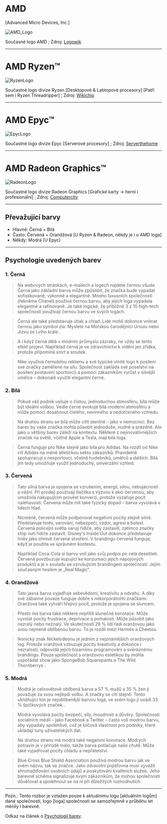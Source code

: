 # AMD 
[Advanced Micro Devices, Inc.]

![AMD_Logo](https://logowik.com/content/uploads/images/amd7686.jpg)

Současné logo AMD ; Zdroj: [Logowik](https://logowik.com/amd-vector-logo-1-5500.html)

---
# AMD Ryzen™

![RyzenLogo](https://en.wikichip.org/w/images/2/23/amd_ryzen_black_bg_logo.png)

Součastné logo divize Ryzen [Desktopové & Labtopové procesory] [Patří sem i Ryzen Threadripper] ; Zdroj: [Wikichip](https://en.wikichip.org/wiki/File:amd_ryzen_black_bg_logo.png)

---
# AMD Epyc™

![EpycLogo](https://www.servethehome.com/wp-content/uploads/2017/05/AMD-EPYC-Logo.jpg)

Součastné logo divize Epyc [Serverové procesory] ; Zdroj: [Serverthehome](https://www.servethehome.com/amd-epyc-new-amd-zen-based-server-brand-naples/)

---
# AMD Radeon Graphics™

![RadeonLogo](https://computercity.com/wp-content/uploads/image-71.png)

Součastné logo divize Radeon Graphics [Grafické karty -> herní i profesionální] ; Zdroj: [Computercity](https://computercity.com/hardware/video-cards/what-is-amd-radeon-and-do-i-need-it)

---
## Převažující barvy
- Hlavně: Černá + Bílá
- Často: Červená + Orandžová [U Ryzen & Radeon, někdy je i u AMD loga]
- Někdy: Modrá [U Epyc]

---
## Psychologie uvedených barev

### 1. Černá
> Na webových stránkách, e-mailech a logech najdete černou všude. Černá jako základní barva může způsobit, že značka bude vypadat sofistikovaně, výkonně a elegantně. Mnoho luxusních společností (řekněme Chanel) používá černou barvu, aby jejich loga vypadala elegantně a rafinovaně. Je také logické, že přibližně 3 z 10 high-tech společností používají černou barvu ve svých logách.

> Černá ale také představuje útlak a chlad. Lidé mohli dokonce vnímat černou jako symbol zla: Myslete na Mořskou čarodějnici Ursulu nebo Jizvu ze Lvího krále . 

> A i když černá dělá v módním průmyslu zázraky, ne vždy se tento efekt projeví. Například černá je ve zdravotnictví k vidění jen zřídka, protože připomíná smrt a smutek.

> Nike využívá černobílou reklamu a své typické vlnité logo k posílení své značky zaměřené na sílu. Společnost zakládá své poselství na posílení postavení sportovců a pomoci zákazníkům vyrůst v silnější umělce – dokonalé využití elegantní černé.

### 2. Bílá
> Pokud váš podnik usiluje o čistou, jednoduchou atmosféru, bílá může být ideální volbou. Vedle černé evokuje bílá moderní atmosféru a může pomoci dosáhnout čistého, nevinného a nedotčeného vzhledu. 

> Na druhou stranu se bílá může cítit sterilně – jako v nemocnici. Bez barev by vaše značka mohla působit jednoduše, nudně a prázdně. Ale jako u většiny barev záleží na kontextu. Některé z nejinovativnějších značek na světě, včetně Apple a Tesla, mají bílá loga.

> Černá funguje pro Nike stejně jako bílá pro Adidas. Na rozdíl od Nike cílí Adidas na méně atletickou sektu zákazníků. Pravidelně spolupracují s nesportovci, včetně hudebníků, umělců a dalších. Bílá jim tedy umožňuje využít jednoduchý, univerzální vzhled.

### 3. Červená
> Tato silná barva je spojena se vzrušením, energií, silou, nebojácností a vášní. Při prodeji používají tlačítka s výzvou k akci červenou, aby umožnila nakupujícím provést konverzi, protože vyzařuje pocit naléhavosti. Červená může mít také fyzický dopad – barva vyvolává v lidech hlad.

> Nicméně, červená může podporovat negativní pocity stejně silně. Představuje hněv, varování, nebezpečí, vzdor, agresi a bolest. Červená policejní světla varují řidiče, aby zastavili, zatímco značky stop nutí řidiče zastavit. Disney's Inside Out dokonce představuje hněv jako ohnivě červené stvoření. V brandingu červená funguje, když je použita ve správném kontextu.

> Například Coca-Cola si barvu volí jako svůj podpis po celá desetiletí. Červená povzbuzuje kupující ke konzumaci jejích nápojových produktů a je v souladu se vzrušujícím brandingem společnosti: Jejím současným heslem je „Real Magic“.

### 4. Orandžová
> Tato jasná barva vyjadřuje sebevědomí, kreativitu a odvahu. A díky své zábavné povaze funguje dobře s nekorporátními značkami. Oranžová také vytváří hřejivý pocit, protože je spojena se sluncem.

>Přesto má barva také některé nepříliš slunečné konotace. Může vyvolat pocity frustrace, deprivace a pomalosti. Může působit jako nezralý nebo neznalý. Ve skutečnosti 29 % lidí řadí oranžovou jako svou nejméně oblíbenou barvu. To je rozdíl mezi Hermès a Cheetos. 

> Ikonický znak Nickelodeonu je jedním z nejznámějších oranžových log. Protože oranžová vzbuzuje pocity kreativity a dokonce i nezralosti, odpovídá jejich bizarnímu programování a svéráznému brandingu. Pouze společnost s oranžovou estetikou by mohla uspořádat show jako SpongeBob Squarepants a The Wild Thornberrys .

### 5. Modrá
> Modrá je celosvětově oblíbená barva a 57 % mužů a 35 % žen ji považuje za svou nejlepší volbu. A značky se cítí stejně: Tento uklidňující tón je nejoblíbenější barvou loga, ve svém logu ji uvádí 33 % špičkových značek .

> Modrá vyvolává pocity bezpečí, síly, moudrosti a důvěry. Společnosti sociálních médií – jako Facebook a Twitter – často volí modrou barvu, aby vypadaly spolehlivě, což je klíčová vlastnost pro podniky, které ukládají tuny uživatelských dat.

> Na druhou stranu má modrá také negativní konotace. Modrých potravin je v přírodě málo, takže barva potlačuje naše chutě. Může také vyjadřovat pocity chladu a nepřátelství.

> Blue Cross Blue Shield Association používá modrou barvu jak ve svém názvu, tak ve značce. Jako zdravotní pojišťovna musí vyvážit shromažďování osobních údajů a poskytování kvalitních služeb. Jeho barevné schéma
signalizuje svým zákazníkům, že mohou společnosti důvěřovat a spolehnout se na ni při důležitých rozhodnutích.

---
Pozn.: Tento rozbor je vztažen pouze k aktuálnímu logu [aktuálním logům] dané společnosti, logo [loga] společnosti se samozřejmně v průběhu let měnily i barevně.

Odkaz na článek o [Psychologii barev](https://blog.hubspot.com/the-hustle/psychology-of-color).
